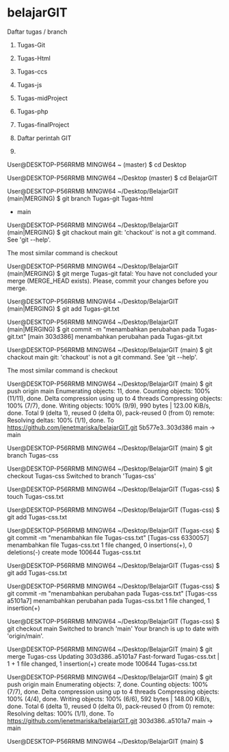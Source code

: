 # belajarGIT

Daftar tugas / branch
1. Tugas-Git
2. Tugas-Html
3. Tugas-ccs
4. Tugas-js
5. Tugas-midProject
6. Tugas-php
7. Tugas-finalProject

8. Daftar perintah GIT
9. 
User@DESKTOP-P56RRMB MINGW64 ~ (master)
$ cd Desktop

User@DESKTOP-P56RRMB MINGW64 ~/Desktop (master)
$ cd BelajarGIT

User@DESKTOP-P56RRMB MINGW64 ~/Desktop/BelajarGIT (main|MERGING)
$ git branch
  Tugas-git
  Tugas-html
* main

User@DESKTOP-P56RRMB MINGW64 ~/Desktop/BelajarGIT (main|MERGING)
$ git chackout main
git: 'chackout' is not a git command. See 'git --help'.

The most similar command is
        checkout

User@DESKTOP-P56RRMB MINGW64 ~/Desktop/BelajarGIT (main|MERGING)
$ git merge Tugas-git
fatal: You have not concluded your merge (MERGE_HEAD exists).
Please, commit your changes before you merge.

User@DESKTOP-P56RRMB MINGW64 ~/Desktop/BelajarGIT (main|MERGING)
$ git add Tugas-git.txt

User@DESKTOP-P56RRMB MINGW64 ~/Desktop/BelajarGIT (main|MERGING)
$ git commit -m "menambahkan perubahan pada Tugas-git.txt"
[main 303d386] menambahkan perubahan pada Tugas-git.txt

User@DESKTOP-P56RRMB MINGW64 ~/Desktop/BelajarGIT (main)
$ git chackout main
git: 'chackout' is not a git command. See 'git --help'.

The most similar command is
        checkout

User@DESKTOP-P56RRMB MINGW64 ~/Desktop/BelajarGIT (main)
$ git push origin main
Enumerating objects: 11, done.
Counting objects: 100% (11/11), done.
Delta compression using up to 4 threads
Compressing objects: 100% (7/7), done.
Writing objects: 100% (9/9), 990 bytes | 123.00 KiB/s, done.
Total 9 (delta 1), reused 0 (delta 0), pack-reused 0 (from 0)
remote: Resolving deltas: 100% (1/1), done.
To https://github.com/jenetmariska/belajarGIT.git
   5b577e3..303d386  main -> main

User@DESKTOP-P56RRMB MINGW64 ~/Desktop/BelajarGIT (main)
$ git branch Tugas-css

User@DESKTOP-P56RRMB MINGW64 ~/Desktop/BelajarGIT (main)
$ git checkout Tugas-css
Switched to branch 'Tugas-css'

User@DESKTOP-P56RRMB MINGW64 ~/Desktop/BelajarGIT (Tugas-css)
$ touch Tugas-css.txt

User@DESKTOP-P56RRMB MINGW64 ~/Desktop/BelajarGIT (Tugas-css)
$ git add Tugas-css.txt

User@DESKTOP-P56RRMB MINGW64 ~/Desktop/BelajarGIT (Tugas-css)
$ git commit -m "menambahkan file Tugas-css.txt"
[Tugas-css 6330057] menambahkan file Tugas-css.txt
 1 file changed, 0 insertions(+), 0 deletions(-)
 create mode 100644 Tugas-css.txt

User@DESKTOP-P56RRMB MINGW64 ~/Desktop/BelajarGIT (Tugas-css)
$ git add Tugas-css.txt

User@DESKTOP-P56RRMB MINGW64 ~/Desktop/BelajarGIT (Tugas-css)
$ git commit -m "menambahkan perubahan pada Tugas-css.txt"
[Tugas-css a5101a7] menambahkan perubahan pada Tugas-css.txt
 1 file changed, 1 insertion(+)

User@DESKTOP-P56RRMB MINGW64 ~/Desktop/BelajarGIT (Tugas-css)
$ git checkout main
Switched to branch 'main'
Your branch is up to date with 'origin/main'.

User@DESKTOP-P56RRMB MINGW64 ~/Desktop/BelajarGIT (main)
$ git merge Tugas-css
Updating 303d386..a5101a7
Fast-forward
 Tugas-css.txt | 1 +
 1 file changed, 1 insertion(+)
 create mode 100644 Tugas-css.txt

User@DESKTOP-P56RRMB MINGW64 ~/Desktop/BelajarGIT (main)
$ git push origin main
Enumerating objects: 7, done.
Counting objects: 100% (7/7), done.
Delta compression using up to 4 threads
Compressing objects: 100% (4/4), done.
Writing objects: 100% (6/6), 592 bytes | 148.00 KiB/s, done.
Total 6 (delta 1), reused 0 (delta 0), pack-reused 0 (from 0)
remote: Resolving deltas: 100% (1/1), done.
To https://github.com/jenetmariska/belajarGIT.git
   303d386..a5101a7  main -> main

User@DESKTOP-P56RRMB MINGW64 ~/Desktop/BelajarGIT (main)
$

